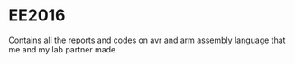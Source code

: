 # EE2016
Contains all the reports and codes on avr and arm assembly language that me and my lab partner made
